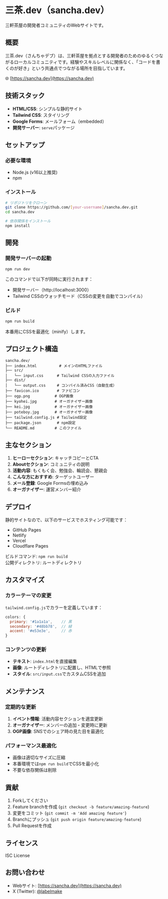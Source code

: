 # 三茶.dev（sancha.dev）

三軒茶屋の開発者コミュニティのWebサイトです。

## 概要

三茶.dev（さんちゃデブ）は、三軒茶屋を拠点とする開発者のためのゆるくつながるローカルコミュニティです。経験やスキルレベルに関係なく、「コードを書くのが好き」という共通点でつながる場所を目指しています。

🌐 [https://sancha.dev](https://sancha.dev)

## 技術スタック

- **HTML/CSS**: シンプルな静的サイト
- **Tailwind CSS**: スタイリング
- **Google Forms**: メールフォーム（embedded）
- **開発サーバー**: `serve`パッケージ

## セットアップ

### 必要な環境

- Node.js (v16以上推奨)
- npm

### インストール

```bash
# リポジトリをクローン
git clone https://github.com/[your-username]/sancha.dev.git
cd sancha.dev

# 依存関係をインストール
npm install
```

## 開発

### 開発サーバーの起動

```bash
npm run dev
```

このコマンドで以下が同時に実行されます：
- 開発サーバー（http://localhost:3000）
- Tailwind CSSのウォッチモード（CSSの変更を自動でコンパイル）

### ビルド

```bash
npm run build
```

本番用にCSSを最適化（minify）します。

## プロジェクト構造

```
sancha.dev/
├── index.html          # メインのHTMLファイル
├── src/
│   └── input.css      # Tailwind CSSの入力ファイル
├── dist/
│   └── output.css     # コンパイル済みCSS（自動生成）
├── favicon.ico        # ファビコン
├── ogp.png           # OGP画像
├── kyohei.jpg        # オーガナイザー画像
├── kei.jpg           # オーガナイザー画像
├── poteboy.jpg       # オーガナイザー画像
├── tailwind.config.js # Tailwind設定
├── package.json       # npm設定
└── README.md         # このファイル
```

## 主なセクション

1. **ヒーローセクション**: キャッチコピーとCTA
2. **Aboutセクション**: コミュニティの説明
3. **活動内容**: もくもく会、勉強会、輪読会、懇親会
4. **こんな方におすすめ**: ターゲットユーザー
5. **メール登録**: Google Formsの埋め込み
6. **オーガナイザー**: 運営メンバー紹介

## デプロイ

静的サイトなので、以下のサービスでホスティング可能です：

- GitHub Pages
- Netlify
- Vercel
- Cloudflare Pages

ビルドコマンド: `npm run build`  
公開ディレクトリ: ルートディレクトリ

## カスタマイズ

### カラーテーマの変更

`tailwind.config.js`でカラーを定義しています：

```javascript
colors: {
  primary: '#1a1a1a',    // 黒
  secondary: '#48bb78',  // 緑
  accent: '#e53e3e',     // 赤
}
```

### コンテンツの更新

- **テキスト**: `index.html`を直接編集
- **画像**: ルートディレクトリに配置し、HTMLで参照
- **スタイル**: `src/input.css`でカスタムCSSを追加

## メンテナンス

### 定期的な更新

1. **イベント情報**: 活動内容セクションを適宜更新
2. **オーガナイザー**: メンバーの追加・変更時に更新
3. **OGP画像**: SNSでのシェア時の見た目を最適化

### パフォーマンス最適化

- 画像は適切なサイズに圧縮
- 本番環境では`npm run build`でCSSを最小化
- 不要な依存関係は削除

## 貢献

1. Forkしてください
2. Feature branchを作成 (`git checkout -b feature/amazing-feature`)
3. 変更をコミット (`git commit -m 'Add amazing feature'`)
4. Branchにプッシュ (`git push origin feature/amazing-feature`)
5. Pull Requestを作成

## ライセンス

ISC License

## お問い合わせ

- Webサイト: [https://sancha.dev](https://sancha.dev)
- X (Twitter): [@labelmake](https://x.com/labelmake)